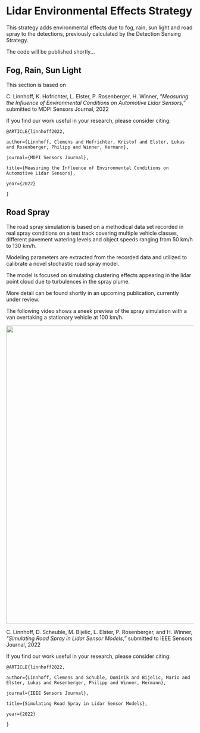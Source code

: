 # Lidar Environmental Effects Strategy

This strategy adds environmental effects due to fog, rain, sun light and road spray to the detections, previously calculated by the Detection Sensing Strategy.

The code will be published shortly...

## Fog, Rain, Sun Light

This section is based on

C. Linnhoff, K. Hofrichter, L. Elster, P. Rosenberger, H. Winner, *"Measuring the Influence of Environmental Conditions on Automotive Lidar Sensors,”* submitted to MDPI Sensors Journal, 2022

If you find our work useful in your research, please consider citing:

```
@ARTICLE{linnhoff2022,

author={Linnhoff, Clemens and Hofrichter, Kristof and Elster, Lukas and Rosenberger, Philipp and Winner, Hermann},

journal={MDPI Sensors Journal},

title={Measuring the Influence of Environmental Conditions on Automotive Lidar Sensors},

year={2022}

}
```

## Road Spray

The road spray simulation is based on a methodical data set recorded in real spray conditions on a test track covering multiple vehicle classes, different pavement watering levels and object speeds ranging from 50 km/h to 130 km/h.

Modeling parameters are extracted from the recorded data and utilized to calibrate a novel stochastic road spray model.

The model is focused on simulating clustering effects appearing in the lidar point cloud due to turbulences in the spray plume.

More detail can be found shortly in an upcoming publication, currently under review.

The following video shows a sneek preview of the spray simulation with a van overtaking a stationary vehicle at 100 km/h.

<img src="https://gitlab.com/tuda-fzd/perception-sensor-modeling/reflection-based-lidar-object-model/uploads/163b40eee2d73c63dd8acb9b1c5d5a33/Spray.gif" width="800" />



C. Linnhoff, D. Scheuble, M. Bijelic, L. Elster, P. Rosenberger, and H. Winner, *"Simulating Road Spray in Lidar Sensor Models,”* submitted to IEEE Sensors Journal, 2022

If you find our work useful in your research, please consider citing:

```
@ARTICLE{linnhoff2022,

author={Linnhoff, Clemens and Schuble, Dominik and Bijelic, Mario and Elster, Lukas and Rosenberger, Philipp and Winner, Hermann},

journal={IEEE Sensors Journal},

title={Simulating Road Spray in Lidar Sensor Models},

year={2022}

}
```
